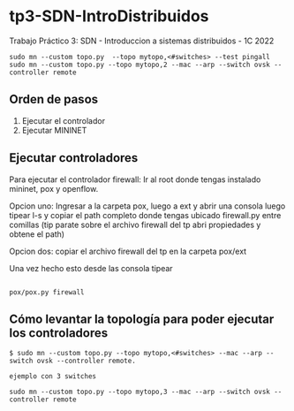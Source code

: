 # tp3-SDN-IntroDistribuidos
Trabajo Práctico 3: SDN - Introduccion a sistemas distribuidos - 1C 2022


`sudo mn --custom topo.py  --topo mytopo,<#switches> --test pingall`
`sudo mn --custom topo.py --topo mytopo,2 --mac --arp --switch ovsk --controller remote`

## Orden de pasos
1) Ejecutar el controlador
2) Ejecutar MININET

## Ejecutar controladores
Para ejecutar el controlador firewall: 
Ir al root donde tengas instalado mininet, pox y openflow.

Opcion uno: Ingresar a la carpeta pox, luego a ext y abrir una consola luego tipear l-s y copiar el path completo donde tengas ubicado firewall.py entre comillas (tip parate sobre el archivo firewall del tp abri propiedades y obtene el path)


Opcion dos: copiar el archivo firewall del tp en la carpeta pox/ext 

Una vez hecho esto desde las consola tipear  
```

pox/pox.py firewall

```

## Cómo levantar la topología para poder ejecutar los controladores
```
$ sudo mn --custom topo.py --topo mytopo,<#switches> --mac --arp --switch ovsk --controller remote.

ejemplo con 3 switches

sudo mn --custom topo.py --topo mytopo,3 --mac --arp --switch ovsk --controller remote

```
